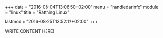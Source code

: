 +++
date = "2016-08-04T13:06:50+02:00"
menu = "handledarinfo"
module = "linux"
title = "Rättning Linux"

lastmod = "2016-08-25T13:52:12+02:00"
+++

WRITE CONTENT HERE!
